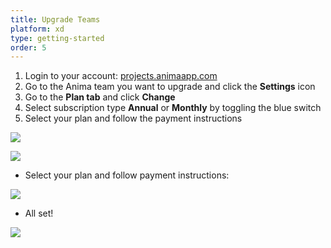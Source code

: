 ```yaml
---
title: Upgrade Teams
platform: xd
type: getting-started
order: 5
---
```

<!--- 
> ❗️**Important:** There are two types of workspaces: Personal and Teams
> - Each **Workspace** needs its own separate Anima subscription
> - **Personal workspace** will automatically be upgraded when a Team workspace is upgraded
> 
> 
--->

1. Login to your account: [projects.animaapp.com](https://projects.animaapp.com)
2. Go to the Anima team you want to upgrade and click the **Settings** icon
3. Go to the **Plan tab** and click **Change**
4. Select subscription type **Annual** or **Monthly** by toggling the blue switch
5. Select your plan and follow the payment instructions

![](https://p46.f4.n0.cdn.getcloudapp.com/items/7Ku08BGv/Upgrade%20Team%402x.png?v=83801eba83fb4d03d177baea6f5f10ba)

![](https://downloads.intercomcdn.com/i/o/98345853/389649c8fa76cbfa0fc7a1da/Screen+Shot+2019-01-21+at+3.30.01+PM.png)

-   Select your plan and follow payment instructions:

![](https://downloads.intercomcdn.com/i/o/124259735/0f1b389932e0e48dfa644ace/New+Prices+and+tiers.png)
-   All set!

![](https://p46.f4.n0.cdn.getcloudapp.com/items/ApujG1Py/Upgraded%20Plan%20Screen%402x.png?v=62ccc4237d4cdf33471cfc381886a3da)
